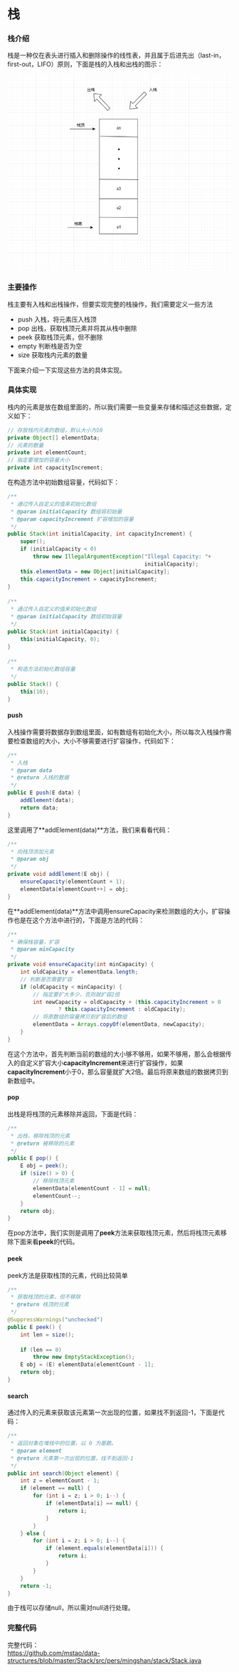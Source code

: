 # 栈

### 栈介绍
栈是一种仅在表头进行插入和删除操作的线性表，并且属于后进先出（last-in，first-out，LIFO）原则，下面是栈的入栈和出栈的图示：

![image](https://github.com/ZZULI-TECH/interview/blob/master/images/Stack.png?raw=true)

### 主要操作

栈主要有入栈和出栈操作，但要实现完整的栈操作，我们需要定义一些方法
- push 入栈，将元素压入栈顶
- pop 出栈，获取栈顶元素并将其从栈中删除
- peek 获取栈顶元素，但不删除
- empty 判断栈是否为空
- size 获取栈内元素的数量

下面来介绍一下实现这些方法的具体实现。

### 具体实现

栈内的元素是放在数组里面的，所以我们需要一些变量来存储和描述这些数据，定义如下：

```java
// 存放栈内元素的数组，默认大小为10
private Object[] elementData;
// 元素的数量
private int elementCount;
// 指定要增加的容量大小
private int capacityIncrement;
```

在构造方法中初始数组容量，代码如下：

```java
/**
 * 通过传入自定义的值来初始化数组
 * @param initialCapacity 数组容初始量
 * @param capacityIncrement 扩容增加的容量
 */
public Stack(int initialCapacity, int capacityIncrement) {
    super();
    if (initialCapacity < 0)
        throw new IllegalArgumentException("Illegal Capacity: "+
                                           initialCapacity);
    this.elementData = new Object[initialCapacity];
    this.capacityIncrement = capacityIncrement;
}

/**
 * 通过传入自定义的值来初始化数组
 * @param initialCapacity 数组初始容量
 */
public Stack(int initialCapacity) {
    this(initialCapacity, 0);
}

/**
 * 构造方法初始化数组容量
 */
public Stack() {
    this(10);
}
```

#### push

入栈操作需要将数据存到数组里面，如有数组有初始化大小，所以每次入栈操作需要检查数组的大小，大小不够需要进行扩容操作，代码如下：

```java
/**
 * 入栈
 * @param data
 * @return 入栈的数据
 */
public E push(E data) {
    addElement(data);
    return data;
}
```
这里调用了**addElement(data)**方法，我们来看看代码：

```java
/**
 * 向栈顶添加元素
 * @param obj
 */
private void addElement(E obj) {
    ensureCapacity(elementCount + 1);
    elementData[elementCount++] = obj;
}
```
在**addElement(data)**方法中调用ensureCapacity来检测数组的大小，扩容操作也是在这个方法中进行的，下面是方法的代码：

```java
/**
 * 确保栈容量，扩容
 * @param minCapacity 
 */
private void ensureCapacity(int minCapacity) {
    int oldCapacity = elementData.length;
    // 判断是否需要扩容
    if (oldCapacity < minCapacity) {
        // 指定要扩大多少，否则就扩容2倍
        int newCapacity = oldCapacity + (this.capacityIncrement > 0 
                ? this.capacityIncrement : oldCapacity);
        // 将原数组的容量拷贝到扩容后的数组
        elementData = Arrays.copyOf(elementData, newCapacity);
    }
}
```
在这个方法中，首先判断当前的数组的大小够不够用，如果不够用，那么会根据传入的自定义扩容大小**capacityIncrement**来进行扩容操作，如果**capacityIncrement**小于0，那么容量就扩大2倍。最后将原来数组的数据拷贝到新数组中。

#### pop

出栈是将栈顶的元素移除并返回，下面是代码：

```java
/**
 * 出栈，移除栈顶的元素
 * @return 被移除的元素
 */
public E pop() {
    E obj = peek();
    if (size() > 0) {
        // 移除栈顶元素
        elementData[elementCount - 1] = null;
        elementCount--;
    }
    return obj;
}
```
在pop方法中，我们实则是调用了**peek**方法来获取栈顶元素，然后将栈顶元素移除下面来看**peek**的代码。

#### peek

peek方法是获取栈顶的元素，代码比较简单

```java
/**
 * 获取栈顶的元素，但不移除
 * @return 栈顶的元素
 */
@SuppressWarnings("unchecked")
public E peek() {
    int len = size();

    if (len == 0)
        throw new EmptyStackException();
    E obj = (E) elementData[elementCount - 1];
    return obj;
}
```

#### search

通过传入的元素来获取该元素第一次出现的位置，如果找不到返回-1，下面是代码：

```java
/**
 * 返回对象在堆栈中的位置，以 0 为基数。
 * @param element
 * @return 元素第一次出现的位置，找不到返回-1
 */
public int search(Object element) {
    int z = elementCount - 1;
    if (element == null) {
        for (int i = z; i > 0; i--) {
            if (elementData[i] == null) {
                return i;
            }
        }
    } else {
        for (int i = z; i > 0; i--) {
            if (element.equals(elementData[i])) {
                return i;
            }
        }
    }
    return -1;
}

```
由于栈可以存储null，所以需对null进行处理。

### 完整代码
完整代码：<br/>
https://github.com/mstao/data-structures/blob/master/Stack/src/pers/mingshan/stack/Stack.java